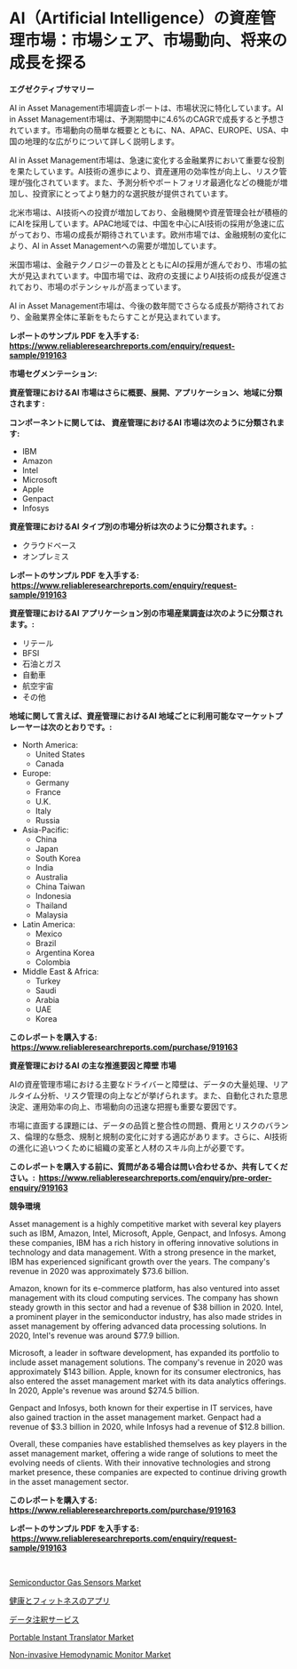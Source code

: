 <p><h1>AI（Artificial Intelligence）の資産管理市場：市場シェア、市場動向、将来の成長を探る</h1></p><p><strong>エグゼクティブサマリー</strong></p>
<p><p>AI in Asset Management市場調査レポートは、市場状況に特化しています。AI in Asset Management市場は、予測期間中に4.6%のCAGRで成長すると予想されています。市場動向の簡単な概要とともに、NA、APAC、EUROPE、USA、中国の地理的な広がりについて詳しく説明します。</p><p>AI in Asset Management市場は、急速に変化する金融業界において重要な役割を果たしています。AI技術の進歩により、資産運用の効率性が向上し、リスク管理が強化されています。また、予測分析やポートフォリオ最適化などの機能が増加し、投資家にとってより魅力的な選択肢が提供されています。</p><p>北米市場は、AI技術への投資が増加しており、金融機関や資産管理会社が積極的にAIを採用しています。APAC地域では、中国を中心にAI技術の採用が急速に広がっており、市場の成長が期待されています。欧州市場では、金融規制の変化により、AI in Asset Managementへの需要が増加しています。</p><p>米国市場は、金融テクノロジーの普及とともにAIの採用が進んでおり、市場の拡大が見込まれています。中国市場では、政府の支援によりAI技術の成長が促進されており、市場のポテンシャルが高まっています。</p><p>AI in Asset Management市場は、今後の数年間でさらなる成長が期待されており、金融業界全体に革新をもたらすことが見込まれています。</p></p>
<p><strong>レポートのサンプル PDF を入手する: <a href="https://www.reliableresearchreports.com/enquiry/request-sample/919163">https://www.reliableresearchreports.com/enquiry/request-sample/919163</a></strong></p>
<p><strong>市場セグメンテーション:</strong></p>
<p><strong> 資産管理におけるAI 市場はさらに概要、展開、アプリケーション、地域に分類されます :</strong></p>
<p><strong>コンポーネントに関しては、 資産管理におけるAI 市場は次のように分類されます: &nbsp;</strong></p>
<p><ul><li>IBM</li><li>Amazon</li><li>Intel</li><li>Microsoft</li><li>Apple</li><li>Genpact</li><li>Infosys</li></ul></p>
<p><strong> 資産管理におけるAI タイプ別の市場分析は次のように分類されます。:</strong></p>
<p><ul><li>クラウドベース</li><li>オンプレミス</li></ul></p>
<p><strong>レポートのサンプル PDF を入手する: &nbsp;<a href="https://www.reliableresearchreports.com/enquiry/request-sample/919163">https://www.reliableresearchreports.com/enquiry/request-sample/919163</a></strong></p>
<p><strong> 資産管理におけるAI アプリケーション別の市場産業調査は次のように分類されます。:</strong></p>
<p><ul><li>リテール</li><li>BFSI</li><li>石油とガス</li><li>自動車</li><li>航空宇宙</li><li>その他</li></ul></p>
<p><strong>地域に関して言えば、資産管理におけるAI 地域ごとに利用可能なマーケットプレーヤーは次のとおりです。:</strong></p>
<p><ul>
    <li>
        North America:
        <ul>
            <li>United States</li>
            <li>Canada</li>
        </ul>
    </li>
    <li>
        Europe:
        <ul>
            <li>Germany</li>
            <li>France</li>
            <li>U.K.</li>
            <li>Italy</li>
            <li>Russia</li>
        </ul>
    </li>
    <li>
        Asia-Pacific:
        <ul>
            <li>China</li>
            <li>Japan</li>
            <li>South Korea</li>
            <li>India</li>
            <li>Australia</li>
            <li>China Taiwan</li>
            <li>Indonesia</li>
            <li>Thailand</li>
            <li>Malaysia</li>
        </ul>
    </li>
    <li>
        Latin America:
        <ul>
            <li>Mexico</li>
            <li>Brazil</li>
            <li>Argentina Korea</li>
            <li>Colombia</li>
        </ul>
    </li>
    <li>
        Middle East & Africa:
        <ul>
            <li>Turkey</li>
            <li>Saudi</li>
            <li>Arabia</li>
            <li>UAE</li>
            <li>Korea</li>
        </ul>
    </li>
    </ul></p>
<p><strong>このレポートを購入する: &nbsp;<a href="https://www.reliableresearchreports.com/purchase/919163">https://www.reliableresearchreports.com/purchase/919163</a></strong></p>
<p><strong>資産管理におけるAI の主な推進要因と障壁 市場</strong></p>
<p><p>AIの資産管理市場における主要なドライバーと障壁は、データの大量処理、リアルタイム分析、リスク管理の向上などが挙げられます。また、自動化された意思決定、運用効率の向上、市場動向の迅速な把握も重要な要因です。</p><p>市場に直面する課題には、データの品質と整合性の問題、費用とリスクのバランス、倫理的な懸念、規制と規制の変化に対する適応があります。さらに、AI技術の進化に追いつくために組織の変革と人材のスキル向上が必要です。</p></p>
<p><strong>このレポートを購入する前に、質問がある場合は問い合わせるか、共有してください。:&nbsp; <a href="https://www.reliableresearchreports.com/enquiry/pre-order-enquiry/919163">https://www.reliableresearchreports.com/enquiry/pre-order-enquiry/919163</a></strong></p>
<p><strong>競争環境</strong></p>
<p><p>Asset management is a highly competitive market with several key players such as IBM, Amazon, Intel, Microsoft, Apple, Genpact, and Infosys. Among these companies, IBM has a rich history in offering innovative solutions in technology and data management. With a strong presence in the market, IBM has experienced significant growth over the years. The company's revenue in 2020 was approximately $73.6 billion.</p><p>Amazon, known for its e-commerce platform, has also ventured into asset management with its cloud computing services. The company has shown steady growth in this sector and had a revenue of $38 billion in 2020. Intel, a prominent player in the semiconductor industry, has also made strides in asset management by offering advanced data processing solutions. In 2020, Intel's revenue was around $77.9 billion.</p><p>Microsoft, a leader in software development, has expanded its portfolio to include asset management solutions. The company's revenue in 2020 was approximately $143 billion. Apple, known for its consumer electronics, has also entered the asset management market with its data analytics offerings. In 2020, Apple's revenue was around $274.5 billion.</p><p>Genpact and Infosys, both known for their expertise in IT services, have also gained traction in the asset management market. Genpact had a revenue of $3.3 billion in 2020, while Infosys had a revenue of $12.8 billion.</p><p>Overall, these companies have established themselves as key players in the asset management market, offering a wide range of solutions to meet the evolving needs of clients. With their innovative technologies and strong market presence, these companies are expected to continue driving growth in the asset management sector.</p></p>
<p><strong>このレポートを購入する: &nbsp; <a href="https://www.reliableresearchreports.com/purchase/919163">https://www.reliableresearchreports.com/purchase/919163</a></strong></p>
<p><strong>レポートのサンプル PDF を入手する: &nbsp;<a href="https://www.reliableresearchreports.com/enquiry/request-sample/919163">https://www.reliableresearchreports.com/enquiry/request-sample/919163</a></strong><strong></strong></p>
<p>&nbsp;</p>
<p><p><a href="https://issuu.com/reportprime-2/docs/semiconductor-gas-sensors-market-size-2030.pptx">Semiconductor Gas Sensors Market</a></p><p><a href="https://github.com/lababdou/Market-Research-Report-List-2/blob/main/1940775182784.md">健康とフィットネスのアプリ</a></p><p><a href="https://github.com/mohamedbakry57/Market-Research-Report-List-2/blob/main/5968208182783.md">データ注釈サービス</a></p><p><a href="https://github.com/suaretopek9/Market-Research-Report-List-1/blob/main/portable-instant-translator-market.md">Portable Instant Translator Market</a></p><p><a href="https://github.com/mharielmesa/Market-Research-Report-List-2/blob/main/non-invasive-hemodynamic-monitor-market.md">Non-invasive Hemodynamic Monitor Market</a></p></p>